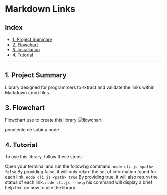 # Markdown Links

## Index

* [1. Project Summary](#2-proyect-summary)
* [2. Flowchart](#3-flowchart )
* [3. Installation](#3-installation)
* [4. Tutorial](#4-tutorial)

***

## 1. Project Summary

Library designed for programmers to extract and validate the links within Markdown (.md) files.

## 3. Flowchart 
Flowchart use to create this library
![flowchart](".images/FlowchartForReadme.png")

pendiente de subir a node

## 4. Tutorial

To use this library, follow these steps:

Open your terminal and run the following command:
`node cli.js <path> false`
By providing false, it will only return the set of information found for each link.
`node cli.js <path> true`
By providing true, it will also return the status of each link.
`node cli.js --help`
his command will display a brief help text on how to use the library.